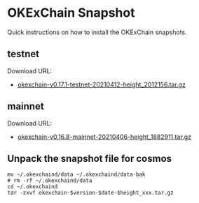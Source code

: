 
# OKExChain Snapshot

Quick instructions on how to install the OKExChain snapshots.

## testnet
Download URL: 
  - [okexchain-v0.17.1-testnet-20210412-height_2012156.tar.gz](https://ok-public-hk.oss-cn-hongkong.aliyuncs.com/cdn/okexchain/snapshot/data_170.tar.gz)

## mainnet
Download URL: 
  - [okexchain-v0.16.8-mainnet-20210406-height_1882911.tar.gz](https://ok-public-hk.oss-cn-hongkong.aliyuncs.com/cdn/okexchain/snapshot/okexchain-v0.16.8-mainnet-20210406-height_1882911.tar.gz)

## Unpack the snapshot file for cosmos
```shell
mv ~/.okexchaind/data ~/.okexchaind/data-bak
# rm -rf ~/.okexchaind/data
cd ~/.okexchaind 
tar -zxvf okexchain-$version-$date-$height_xxx.tar.gz
```
